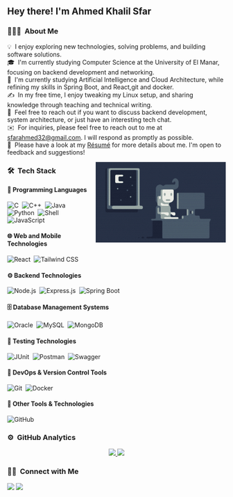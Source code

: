 
<h2>Hey there! I'm Ahmed Khalil Sfar</h2>

<!-- ## 👋 &nbsp;Hey there! I'm Aditya -->

### 👨🏻‍💻 &nbsp;About Me

💡 &nbsp;I enjoy exploring new technologies, solving problems, and building software solutions.\
🎓 &nbsp;I'm currently studying Computer Science at the University of El Manar, focusing on backend development and networking.\
🌱 &nbsp;I'm currently studying Artificial Intelligence and Cloud Architecture, while refining my skills in Spring Boot, and React,git and docker.\
✍️ &nbsp;In my free time, I enjoy tweaking my Linux setup, and sharing knowledge through teaching and technical writing.\
💬 &nbsp;Feel free to reach out if you want to discuss backend development, system architecture, or just have an interesting tech chat.\
✉️ &nbsp;For inquiries, please feel free to reach out to me at [sfarahmed32@gmail.com](mailto:sfarahmed32@gmail.com). I will respond as promptly as possible.\
📄 &nbsp;Please have a look at my [Résumé](https://github.com/subomega1/subomega1/blob/main/CV_Ahmed_Sfar.pdf) for more details about me.
 I'm open to feedback and suggestions!

<img alt="Night Coding" src="https://raw.githubusercontent.com/AVS1508/AVS1508/master/assets/Night-Coding.gif" align="right"/>

### 🛠 &nbsp;Tech Stack

#### 📌 Programming Languages  
![C](https://img.shields.io/badge/-C-05122A?style=flat&logo=C&logoColor=A8B9CC)&nbsp;
![C++](https://img.shields.io/badge/-C++-05122A?style=flat&logo=C%2B%2B&logoColor=00599C)&nbsp;
![Java](https://img.shields.io/badge/-Java-05122A?style=flat&logo=Java&logoColor=FFA518)&nbsp;
![Python](https://img.shields.io/badge/-Python-05122A?style=flat&logo=python)&nbsp;
![Shell](https://img.shields.io/badge/-Shell_Scripting-05122A?style=flat&logo=gnu-bash)&nbsp;
![JavaScript](https://img.shields.io/badge/-JavaScript-05122A?style=flat&logo=javascript)&nbsp;

#### 🌐 Web and Mobile Technologies  
![React](https://img.shields.io/badge/-React-05122A?style=flat&logo=react)&nbsp;
![Tailwind CSS](https://img.shields.io/badge/-Tailwind-05122A?style=flat&logo=tailwind-css)&nbsp;

#### ⚙️ Backend Technologies  
![Node.js](https://img.shields.io/badge/-Node.js-05122A?style=flat&logo=node.js)&nbsp;
![Express.js](https://img.shields.io/badge/-Express.js-05122A?style=flat&logo=express)&nbsp;
![Spring Boot](https://img.shields.io/badge/-Spring%20Boot-05122A?style=flat&logo=spring)&nbsp;

#### 🗄️ Database Management Systems  
![Oracle](https://img.shields.io/badge/-Oracle-05122A?style=flat&logo=oracle)&nbsp;
![MySQL](https://img.shields.io/badge/-MySQL-05122A?style=flat&logo=mysql)&nbsp;
![MongoDB](https://img.shields.io/badge/-MongoDB-05122A?style=flat&logo=mongodb)&nbsp;

#### 🧪 Testing Technologies  
![JUnit](https://img.shields.io/badge/-JUnit-05122A?style=flat&logo=junit5)&nbsp;
![Postman](https://img.shields.io/badge/-Postman-05122A?style=flat&logo=postman)&nbsp;
![Swagger](https://img.shields.io/badge/-Swagger-05122A?style=flat&logo=swagger)&nbsp;

#### 🚀 DevOps & Version Control Tools  
![Git](https://img.shields.io/badge/-Git-05122A?style=flat&logo=git)&nbsp;
![Docker](https://img.shields.io/badge/-Docker-05122A?style=flat&logo=docker)&nbsp;

#### 🔧 Other Tools & Technologies  
![GitHub](https://img.shields.io/badge/-GitHub-05122A?style=flat&logo=github)&nbsp;


### ⚙️ &nbsp;GitHub Analytics

<p align="center">
<a href="https://github.com/subomega1">
  <img height="180em" src="https://github-readme-stats-eight-theta.vercel.app/api?username=subomega1&show_icons=true&theme=algolia&include_all_commits=true&count_private=true"/>
  <img height="180em" src="https://github-readme-stats-eight-theta.vercel.app/api/top-langs/?username=subomega1&layout=compact&langs_count=8&theme=algolia"/>
</a>
</p>

### 🤝🏻 &nbsp;Connect with Me

<p align="center">

<a href="https://www.linkedin.com/in/ahmed-khalil-sfar-a64778316/"><img src="https://img.shields.io/badge/LinkedIn-Profile-blue?logo=linkedin"/></a>
<a href="sfarahmed32@gmail.com"><img src="https://img.shields.io/badge/-sfarahmed32@gmail.com-D14836?style=flat&logo=Gmail&logoColor=white"/></a>


